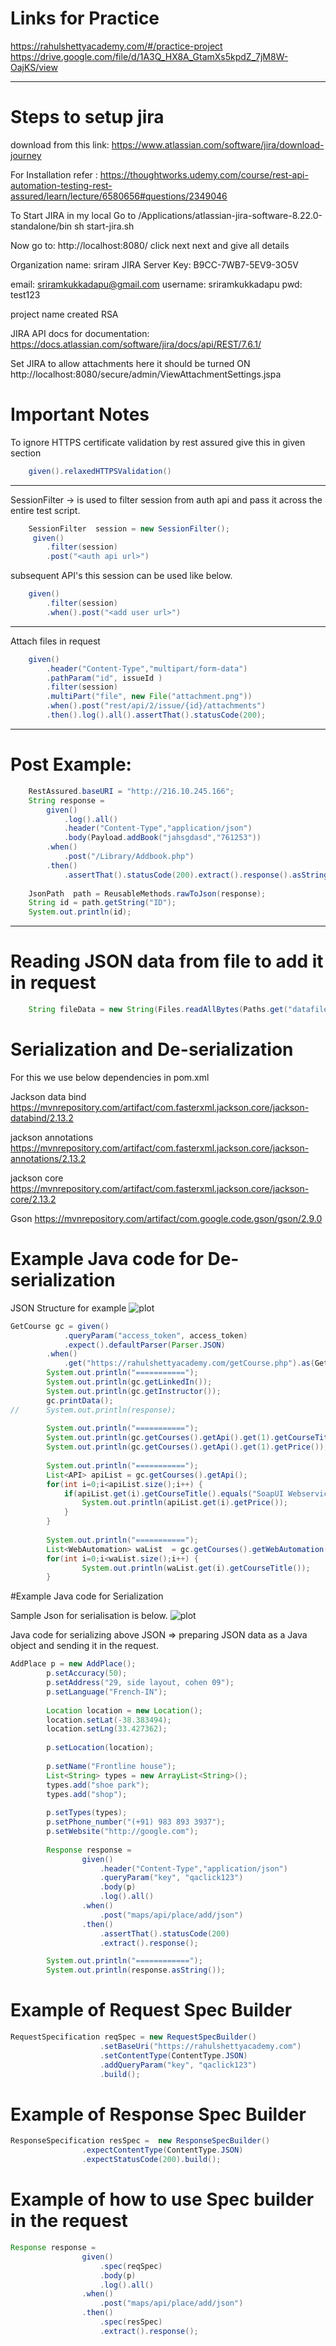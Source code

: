 # Links for Practice

<a href="https://rahulshettyacademy.com/#/practice-project"> https://rahulshettyacademy.com/#/practice-project</a>
<br>
<a href="https://drive.google.com/file/d/1A3Q_HX8A_GtamXs5kpdZ_7jM8W-OajKS/view">https://drive.google.com/file/d/1A3Q_HX8A_GtamXs5kpdZ_7jM8W-OajKS/view </a>

------------------------------------------------------------------------------------
# Steps to setup jira

download from this link:
https://www.atlassian.com/software/jira/download-journey

For Installation refer : https://thoughtworks.udemy.com/course/rest-api-automation-testing-rest-assured/learn/lecture/6580656#questions/2349046

To Start JIRA in my local
Go to /Applications/atlassian-jira-software-8.22.0-standalone/bin
sh start-jira.sh

Now go to: http://localhost:8080/ 
click next next and give all details

Organization name: sriram
JIRA Server Key:
B9CC-7WB7-5EV9-3O5V

email: sriramkukkadapu@gmail.com
username: sriramkukkadapu
pwd: test123

project name created 
RSA

JIRA API docs for documentation:
https://docs.atlassian.com/software/jira/docs/api/REST/7.6.1/

Set JIRA to allow attachments  here it should be turned ON
http://localhost:8080/secure/admin/ViewAttachmentSettings.jspa

# Important Notes


To ignore HTTPS certificate validation by rest assured give this in given section <br>

```java
	given().relaxedHTTPSValidation()
```

------------------------------------------------------------------------------------		
SessionFilter -> is used to filter session from auth api and pass it across the entire test script.

```java
	SessionFilter  session = new SessionFilter(); 
	 given() 
		.filter(session) 
		.post("<auth api url>") 
```
	
subsequent API's this session can be used like below.

```java
	given() 
		.filter(session) 
		.when().post("<add user url>")
```
------------------------------------------------------------------------------------		

Attach files in request

```java
	given()
		.header("Content-Type","multipart/form-data")
		.pathParam("id", issueId )
		.filter(session)
		.multiPart("file", new File("attachment.png"))
		.when().post("rest/api/2/issue/{id}/attachments")
		.then().log().all().assertThat().statusCode(200);
```

------------------------------------------------------------------------------------		
# Post Example:

```java
	RestAssured.baseURI = "http://216.10.245.166";
	String response = 
		given()
			.log().all()
			.header("Content-Type","application/json")
			.body(Payload.addBook("jahsgdasd","761253"))
		.when()
			.post("/Library/Addbook.php")
		.then()
			.assertThat().statusCode(200).extract().response().asString();
	
	JsonPath  path = ReusableMethods.rawToJson(response);
	String id = path.getString("ID");
	System.out.println(id);	
```
------------------------------------------------------------------------------------		
# Reading JSON data from file to add it in request

```java
	String fileData = new String(Files.readAllBytes(Paths.get("datafiles/addPlace.json")));	
```

# Serialization and De-serialization

For this we use below dependencies in pom.xml

Jackson data bind
https://mvnrepository.com/artifact/com.fasterxml.jackson.core/jackson-databind/2.13.2

jackson annotations
https://mvnrepository.com/artifact/com.fasterxml.jackson.core/jackson-annotations/2.13.2

jackson core
https://mvnrepository.com/artifact/com.fasterxml.jackson.core/jackson-core/2.13.2

Gson
https://mvnrepository.com/artifact/com.google.code.gson/gson/2.9.0


# Example Java code for De-serialization

JSON Structure for example
![plot](./images/GerCoursesJSON.png)


```java 
GetCourse gc = given()
			.queryParam("access_token", access_token)
			.expect().defaultParser(Parser.JSON)
		.when()
			.get("https://rahulshettyacademy.com/getCourse.php").as(GetCourse.class);
		System.out.println("===========");
		System.out.println(gc.getLinkedIn());
		System.out.println(gc.getInstructor());
		gc.printData();
//		System.out.println(response);
		
		System.out.println("===========");
		System.out.println(gc.getCourses().getApi().get(1).getCourseTitle());
		System.out.println(gc.getCourses().getApi().get(1).getPrice());
		
		System.out.println("===========");
		List<API> apiList = gc.getCourses().getApi();
		for(int i=0;i<apiList.size();i++) {
			if(apiList.get(i).getCourseTitle().equals("SoapUI Webservices testing")) {
				System.out.println(apiList.get(i).getPrice());
			}
		}
		
		System.out.println("===========");
		List<WebAutomation> waList  = gc.getCourses().getWebAutomation();
		for(int i=0;i<waList.size();i++) {
				System.out.println(waList.get(i).getCourseTitle());
		}
```

#Example Java code for Serialization

Sample Json for serialisation is below.
![plot](./images/MapsAPIPostJSON.png)

Java code for serializing above JSON => preparing JSON data as a Java object and sending it in the request.

```java
AddPlace p = new AddPlace();
		p.setAccuracy(50);
		p.setAddress("29, side layout, cohen 09");
		p.setLanguage("French-IN");
		
		Location location = new Location();
		location.setLat(-38.383494);
		location.setLng(33.427362);
		
		p.setLocation(location);
		
		p.setName("Frontline house");
		List<String> types = new ArrayList<String>();
		types.add("shoe park");
		types.add("shop");
		
		p.setTypes(types);
		p.setPhone_number("(+91) 983 893 3937");
		p.setWebsite("http://google.com");
		
		Response response = 
				given()
					.header("Content-Type","application/json")
					.queryParam("key", "qaclick123")
					.body(p)
					.log().all()
				.when()
					.post("maps/api/place/add/json")
				.then()
					.assertThat().statusCode(200)
					.extract().response();

		System.out.println("============");
		System.out.println(response.asString());
```

# Example of Request Spec Builder

```java
RequestSpecification reqSpec = new RequestSpecBuilder()
					.setBaseUri("https://rahulshettyacademy.com")
					.setContentType(ContentType.JSON)
					.addQueryParam("key", "qaclick123")
					.build();
```

# Example of Response Spec Builder

```java
ResponseSpecification resSpec =  new ResponseSpecBuilder()
				.expectContentType(ContentType.JSON)
				.expectStatusCode(200).build();
```
							
# Example of how to use Spec builder in the request

```java
Response response = 
				given()
					.spec(reqSpec)
					.body(p)
					.log().all()
				.when()
					.post("maps/api/place/add/json")
				.then()
					.spec(resSpec)
					.extract().response();
```
